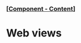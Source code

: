### [[Component - Content](./human-interface-guidelines-markdown/Component/content.md)]  
  
# **Web views**  

